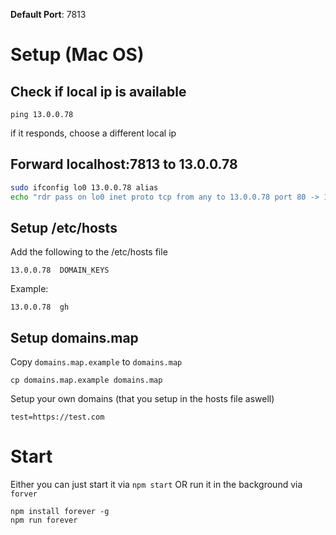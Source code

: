 **Default Port**: 7813

# Setup (Mac OS)

## Check if local ip is available
```
ping 13.0.0.78
```
if it responds, choose a different local ip

## Forward localhost:7813 to 13.0.0.78
```bash
sudo ifconfig lo0 13.0.0.78 alias
echo "rdr pass on lo0 inet proto tcp from any to 13.0.0.78 port 80 -> 127.0.0.1 port 7813" | sudo pfctl -ef -
```

## Setup /etc/hosts
Add the following to the /etc/hosts file
```
13.0.0.78  DOMAIN_KEYS
```
Example:
```
13.0.0.78  gh
```

## Setup domains.map
Copy `domains.map.example` to `domains.map`
```
cp domains.map.example domains.map
```

Setup your own domains (that you setup in the hosts file aswell)

```
test=https://test.com
```

# Start
Either you can just start it via `npm start`
OR
run it in the background via `forver`

```
npm install forever -g
npm run forever
```